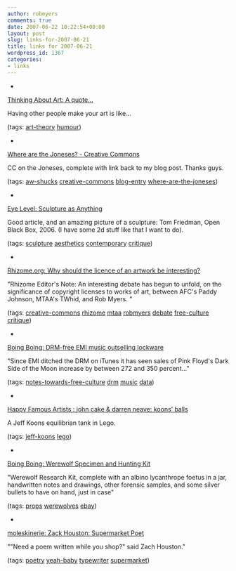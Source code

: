 ```yaml
---
author: robmyers
comments: true
date: 2007-06-22 10:22:54+00:00
layout: post
slug: links-for-2007-06-21
title: links for 2007-06-21
wordpress_id: 1367
categories:
- links
---
```


  

  *   


[Thinking About Art: A quote...](http://thinkingaboutart.blogs.com/art/2007/06/a_quote.html)

  


Having other people make your art is like...

  


(tags: [art-theory](http://del.icio.us/robmyers/art-theory) [humour](http://del.icio.us/robmyers/humour))

  

  

  *   


[Where are the Joneses? - Creative Commons](http://creativecommons.org/weblog/entry/7540)

  


CC on the Joneses, complete with link back to my blog post. Thanks guys.

  


(tags: [aw-shucks](http://del.icio.us/robmyers/aw-shucks) [creative-commons](http://del.icio.us/robmyers/creative-commons) [blog-entry](http://del.icio.us/robmyers/blog-entry) [where-are-the-joneses](http://del.icio.us/robmyers/where-are-the-joneses))

  

  

  *   


[Eye Level: Sculpture as Anything](http://eyelevel.si.edu/2007/06/sculpture-as-an.html)

  


Good article, and an amazing picture of a sculpture: Tom Friedman, Open Black Box, 2006. (I have some 2d stuff like that I want to do).

  


(tags: [sculpture](http://del.icio.us/robmyers/sculpture) [aesthetics](http://del.icio.us/robmyers/aesthetics) [contemporary](http://del.icio.us/robmyers/contemporary) [critique](http://del.icio.us/robmyers/critique))

  

  

  *   


[Rhizome.org: Why should the licence of an artwork be interesting?](http://www.rhizome.org/fp.rhiz?id=3783)

  


"Rhizome Editor's Note: An interesting debate has begun to unfold, on the significance of copyright licenses to works of art, between AFC's Paddy Johnson, MTAA's TWhid, and Rob Myers. "

  


(tags: [creative-commons](http://del.icio.us/robmyers/creative-commons) [rhizome](http://del.icio.us/robmyers/rhizome) [mtaa](http://del.icio.us/robmyers/mtaa) [robmyers](http://del.icio.us/robmyers/robmyers) [debate](http://del.icio.us/robmyers/debate) [free-culture](http://del.icio.us/robmyers/free-culture) [critique](http://del.icio.us/robmyers/critique))

  

  

  *   


[Boing Boing: DRM-free EMI music outselling lockware](http://www.boingboing.net/2007/06/20/drmfree_emi_music_ou.html)

  


"Since EMI ditched the DRM on iTunes it has seen sales of Pink Floyd's Dark Side of the Moon increase by between 272 and 350 percent..."

  


(tags: [notes-towards-free-culture](http://del.icio.us/robmyers/notes-towards-free-culture) [drm](http://del.icio.us/robmyers/drm) [music](http://del.icio.us/robmyers/music) [data](http://del.icio.us/robmyers/data))

  

  

  *   


[Happy Famous Artists : john cake & darren neave: koons’ balls](http://happyfamousartists.blogspot.com/2007/06/john-cake-darren-neave-koons-balls.html)

  


A Jeff Koons equilibrian tank in Lego.

  


(tags: [jeff-koons](http://del.icio.us/robmyers/jeff-koons) [lego](http://del.icio.us/robmyers/lego))

  

  

  *   


[Boing Boing: Werewolf Specimen and Hunting Kit](http://www.boingboing.net/2007/06/19/werewolf_specimen_an.html)

  


"Werewolf Research Kit, complete with an albino lycanthrope foetus in a jar, handwritten notes and drawings, other forensic samples, and some silver bullets to have on hand, just in case"

  


(tags: [props](http://del.icio.us/robmyers/props) [werewolves](http://del.icio.us/robmyers/werewolves) [ebay](http://del.icio.us/robmyers/ebay))

  

  

  *   


[moleskinerie: Zack Houston: Supermarket Poet](http://www.moleskinerie.com/2007/06/zack_houston_su.html)

  


""Need a poem written while you shop?" said Zach Houston."

  


(tags: [poetry](http://del.icio.us/robmyers/poetry) [yeah-baby](http://del.icio.us/robmyers/yeah-baby) [typewriter](http://del.icio.us/robmyers/typewriter) [supermarket](http://del.icio.us/robmyers/supermarket))

  

  
  


